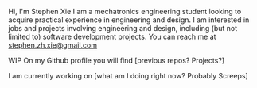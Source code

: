 Hi, I'm Stephen Xie
I am a mechatronics engineering student looking to acquire practical experience in engineering and design.
I am interested in jobs and projects involving engineering and design, including (but not limited to) software development projects.
You can reach me at stephen.zh.xie@gmail.com

WIP
On my Github profile you will find [previous repos? Projects?]

I am currently working on [what am I doing right now? Probably Screeps]
